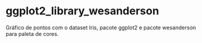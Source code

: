 # ggplot2_library_wesanderson
Gráfico de pontos com o dataset Iris, pacote ggplot2 e pacote wesanderson para paleta de cores.
